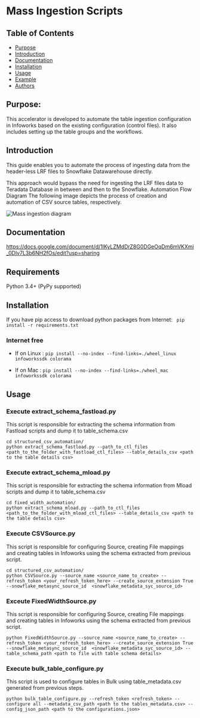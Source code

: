 # Mass Ingestion Scripts


## Table of Contents
- [Purpose](#purpose)
- [Introduction](#introduction)
- [Documentation](#documentation)
- [Installation](#installation)
- [Usage](#usage)
- [Example](#example)
- [Authors](#authors)


## Purpose: 

This accelerator is developed to automate the table ingestion configuration in Infoworks based on the existing configuration (control files).
It also includes setting up the table groups and the workflows.


## Introduction

This guide enables you to automate the process of ingesting data from the header-less LRF files to Snowflake Datawarehouse directly. 

This approach would bypass the need for ingesting the LRF files data to Teradata Database in between and then to the Snowflake.
Automation Flow Diagram
The following image depicts the process of creation and automation of CSV source tables, respectively.


![Mass ingestion diagram](/mass_ingestion_automation.png?raw=true)

## Documentation

https://docs.google.com/document/d/1lKyLZMdDrZ8G0DGeOqDm6mVKXmi_0Dlv7L3b6NH2fOs/edit?usp=sharing

## Requirements

Python 3.4+ (PyPy supported)

## Installation
If you have pip access to download python packages from Internet:
	   ``` pip install -r requirements.txt```

### Internet free
* If on Linux :
     ```pip install --no-index --find-links=./wheel_linux infoworkssdk colorama```


* If on Mac :
     ```pip install --no-index --find-links=./wheel_mac infoworkssdk colorama```

## Usage

### Execute extract_schema_fastload.py

This script is responsible for extracting the schema information from Fastload scripts and dump it to table_schema.csv
```
cd structured_csv_automation/
python extract_schema_fastload.py --path_to_ctl_files <path_to_the_folder_with_fastload_ctl_files> --table_details_csv <path to the table details csv>
```


### Execute extract_schema_mload.py
This script is responsible for extracting the schema information from Mload scripts and dump it to table_schema.csv
```
cd fixed_width_automation/
python extract_schema_mload.py --path_to_ctl_files <path_to_the_folder_with_mload_ctl_files> --table_details_csv <path to the table details csv>
```

### Execute CSVSource.py
This script is responsible for configuring Source, creating File mappings and creating tables in Infoworks using the schema extracted from previous script.
```
cd structured_csv_automation/
python CSVSource.py --source_name <source_name_to_create> --refresh_token <your_refresh_token_here> --create_source_extension True --snowflake_metasync_source_id  <snowflake_metadata_syc_source_id>
```

### Exceute FixedWidthSource.py
This script is responsible for configuring Source, creating File mappings and creating tables in Infoworks using the schema extracted from previous script.
```
python FixedWidthSource.py --source_name <source_name_to_create> --refresh_token <your_refresh_token_here> --create_source_extension True --snowflake_metasync_source_id  <snowflake_metadata_syc_source_id> --table_schema_path <path to file with table schema details>
```

### Execute bulk_table_configure.py
This script is used to configure tables in Bulk using table_metadata.csv generated from previous steps.
```
python bulk_table_configure.py --refresh_token <refresh_token> --configure all --metadata_csv_path <path to the tables_metadata.csv> --config_json_path <path to the configurations.json> 
```

